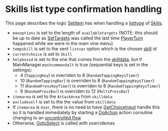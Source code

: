 # Skills list type confirmation handling
This page describes the logic [SetItem](../SetItem.md) has when handling a [listtype](../../../ItemList/listtype.md) of [Skills](../../../ItemList/List%20Types%20Group%20Details/Skills%20List%20Type.md).

- `maxoptions` is set to the length of `availabletargets` (NOTE: this should be up to date as [SetTargets](../../Actors%20states/Targetting/SetTargets.md) was called the last time [PlayerTurn](../../Battle%20flow/PlayerTurn.md) happened while we were in the main vine menu)
- `tempskill` is set to the sent `listvar` option which is the chosen [skill](../../../Enums%20and%20IDs/Skills.md) id
- `currentchoice` is set to `Skill`
- `helpboxid` is set to the one that comes from the [skilldata](../../../TextAsset%20Data/Skills%20data.md#skilldata), but if MainManager.`mashcommandalt` is true (sequential keys is set in the settings):
    - 4 (`TappingKey`) is overriden to 8 (`RandomTappingKeysTimer`)
    - 10 (`RandomTappingBar`) is overriden to 8 (`RandomTappingKeysTimer`)
    - 11 (`RandomPressKeyTimer`) is overriden to 8 (`RandomTappingKeysTimer`)
    - 9 (`RandomPressBar`) is overriden to 12 (`MultiPressBar`)
- `itemarea` is set to the `AttackArea` from `skilldata`
- `excludeself` is set to the the value from `skilldata`
- If `itemarea` is `User`, there is no need to have [GetChoiceInput](../GetChoiceInput.md) handle this so it is handled immediately by starting a [DoAction](../../Battle%20flow/Action%20coroutines/DoAction.md) action coroutine changing to an [uncontrolled flow](../../Battle%20flow/Update%20flows/Uncontrolled%20flow.md)
- Otherwise, [GotoSelect](../GotoSelect.md) is called with overridemax
